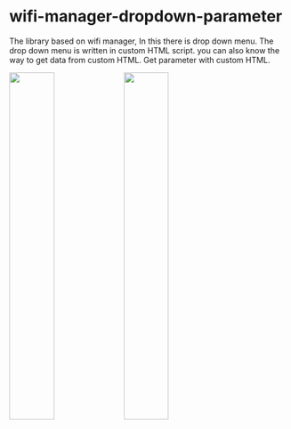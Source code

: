 # wifi-manager-dropdown-parameter
The library based on wifi manager, In this there is drop down menu. The drop down menu is written in custom HTML script.  you can also know the way to get data from custom HTML. Get parameter with custom HTML.

<img src="https://user-images.githubusercontent.com/59290454/220400419-ac7169a7-8e2c-47d5-a13a-6606d0999d80.png" width=40% height=40%>
<img src="https://user-images.githubusercontent.com/59290454/220400473-2ca4f048-6ce4-4850-bb17-9df5c55f7718.png" width=40% height=40%>

